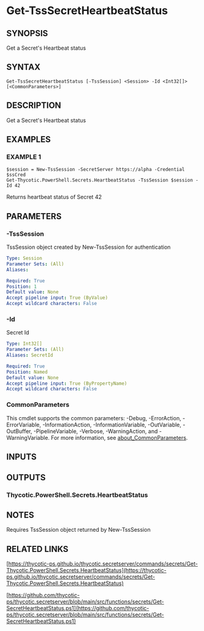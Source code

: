 # Get-TssSecretHeartbeatStatus

## SYNOPSIS
Get a Secret's Heartbeat status

## SYNTAX

```
Get-TssSecretHeartbeatStatus [-TssSession] <Session> -Id <Int32[]> [<CommonParameters>]
```

## DESCRIPTION
Get a Secret's Heartbeat status

## EXAMPLES

### EXAMPLE 1
```
$session = New-TssSession -SecretServer https://alpha -Credential $ssCred
Get-Thycotic.PowerShell.Secrets.HeartbeatStatus -TssSession $session -Id 42
```

Returns heartbeat status of Secret 42

## PARAMETERS

### -TssSession
TssSession object created by New-TssSession for authentication

```yaml
Type: Session
Parameter Sets: (All)
Aliases:

Required: True
Position: 1
Default value: None
Accept pipeline input: True (ByValue)
Accept wildcard characters: False
```

### -Id
Secret Id

```yaml
Type: Int32[]
Parameter Sets: (All)
Aliases: SecretId

Required: True
Position: Named
Default value: None
Accept pipeline input: True (ByPropertyName)
Accept wildcard characters: False
```

### CommonParameters
This cmdlet supports the common parameters: -Debug, -ErrorAction, -ErrorVariable, -InformationAction, -InformationVariable, -OutVariable, -OutBuffer, -PipelineVariable, -Verbose, -WarningAction, and -WarningVariable. For more information, see [about_CommonParameters](http://go.microsoft.com/fwlink/?LinkID=113216).

## INPUTS

## OUTPUTS

### Thycotic.PowerShell.Secrets.HeartbeatStatus
## NOTES
Requires TssSession object returned by New-TssSession

## RELATED LINKS

[https://thycotic-ps.github.io/thycotic.secretserver/commands/secrets/Get-Thycotic.PowerShell.Secrets.HeartbeatStatus](https://thycotic-ps.github.io/thycotic.secretserver/commands/secrets/Get-Thycotic.PowerShell.Secrets.HeartbeatStatus)

[https://github.com/thycotic-ps/thycotic.secretserver/blob/main/src/functions/secrets/Get-SecretHeartbeatStatus.ps1](https://github.com/thycotic-ps/thycotic.secretserver/blob/main/src/functions/secrets/Get-SecretHeartbeatStatus.ps1)

